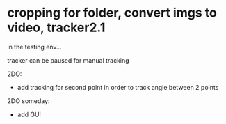 # cropping for folder, convert imgs to video, tracker2.1 
in the testing env...

tracker can be paused for manual tracking

2DO:
* add tracking for second point in order to track angle between 2 points

2DO someday:
* add GUI
